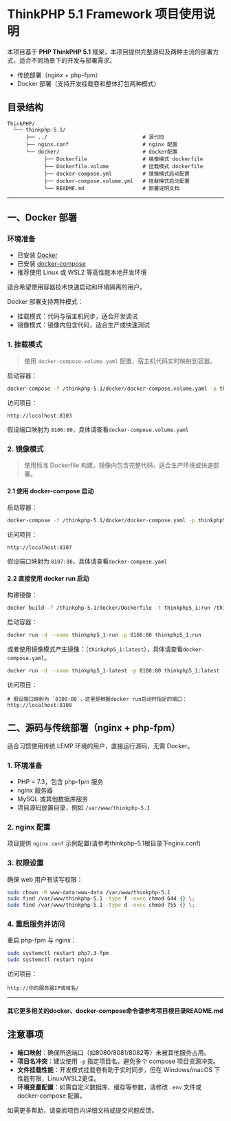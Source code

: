 # ThinkPHP 5.1 Framework 项目使用说明

本项目基于 **PHP ThinkPHP 5.1** 框架，本项目提供完整源码及两种主流的部署方式，适合不同场景下的开发与部署需求。

- 传统部署（nginx + php-fpm）
- Docker 部署（支持开发挂载卷和整体打包两种模式）

## 目录结构

```text
ThinkPHP/
  └── thinkphp-5.1/
      ├── ../                               # 源代码
      ├── nginx.conf                        # nginx 配置
      └── docker/                           # docker配置
            ├── Dockerfile                  # 镜像模式 dockerfile
            ├── Dockerfile.volume           # 挂载模式 dockerfile
            ├── docker-compose.yml          # 镜像模式启动配置
            ├── docker-compose.volume.yml   # 挂载模式启动配置
            └── README.md                   # 部署说明文档
```

---

## 一、Docker 部署

### 环境准备

- 已安装 [Docker](https://docs.docker.com/get-docker/)
- 已安装 [docker-compose](https://docs.docker.com/compose/install/)
- 推荐使用 Linux 或 WSL2 等高性能本地开发环境

适合希望使用容器技术快速启动和环境隔离的用户。

Docker 部署支持两种模式：

- 挂载模式：代码与宿主机同步，适合开发调试
- 镜像模式：镜像内包含代码，适合生产或快速测试

### 1. 挂载模式

> 使用 `docker-compose.volume.yaml` 配置，宿主机代码实时映射到容器。

启动容器：
```bash
docker-compose -f /thinkphp-5.1/docker/docker-compose.volume.yaml -p thinkphp5_1-volume up -d --build
```

访问项目：
```
http://localhost:8103
```
假设端口映射为 `8106:80`，具体请查看`docker-compose.volume.yaml`

### 2. 镜像模式

> 使用标准 Dockerfile 构建，镜像内包含完整代码，适合生产环境或快速部署。

#### 2.1 使用 docker-compose 启动

启动容器：
```bash
docker-compose -f /thinkphp-5.1/docker/docker-compose.yaml -p thinkphp5_1 up -d --build
```

访问项目：
```
http://localhost:8107
```
假设端口映射为 `8107:80`，具体请查看`docker-compose.yaml`

#### 2.2 直接使用 docker run 启动

构建镜像：
```bash
docker build -f /thinkphp-5.1/docker/Dockerfile -t thinkphp5_1:run /thinkphp-5.1/docker
```

启动容器：
```bash
docker run -d --name thinkphp5_1-run -p 8108:80 thinkphp5_1:run
```

或者使用镜像模式产生镜像：（`thinkphp5_1:latest`），具体请查看`docker-compose.yaml`。

```bash
docker run -d --name thinkphp5_1-latest -p 8108:80 thinkphp5_1:latest
```

访问项目：
```
# 假设端口映射为 `8108:80`，这里是根据docker run启动时指定的端口：
http://localhost:8108
```

## 二、源码与传统部署（nginx + php-fpm）

适合习惯使用传统 LEMP 环境的用户，直接运行源码，无需 Docker。

### 1. 环境准备

- PHP = 7.3，包含 php-fpm 服务
- nginx 服务器
- MySQL 或其他数据库服务
- 项目源码放置目录，例如 `/var/www/thinkphp-5.1`

### 2. nginx 配置

项目提供 `nginx.conf` 示例配置(请参考thinkphp-5.1根目录下nginx.conf)

### 3. 权限设置

确保 web 用户有读写权限：
```bash
sudo chown -R www-data:www-data /var/www/thinkphp-5.1
sudo find /var/www/thinkphp-5.1 -type f -exec chmod 644 {} \;
sudo find /var/www/thinkphp-5.1 -type d -exec chmod 755 {} \;
```

### 4. 重启服务并访问

重启 php-fpm 与 nginx：
```bash
sudo systemctl restart php7.3-fpm
sudo systemctl restart nginx
```

访问项目：
```
http://你的服务器IP或域名/
```
---

#### 其它更多相关的docker、docker-compose命令请参考项目根目录README.md

## 注意事项

- **端口映射**：确保所选端口（如8080/8081/8082等）未被其他服务占用。
- **项目名冲突**：建议使用 `-p` 指定项目名，避免多个 compose 项目资源冲突。
- **文件挂载性能**：开发模式挂载卷有助于实时同步，但在 Windows/macOS 下性能有限，Linux/WSL2更佳。
- **环境变量配置**：如需自定义数据库、缓存等参数，请修改 `.env` 文件或 docker-compose 配置。

如需更多帮助，请查阅项目内详细文档或提交问题反馈。
